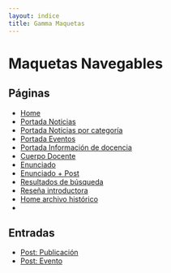 ```yaml
---
layout: indice
title: Gamma Maquetas
---
```

<h1 class='blanco'>Maquetas Navegables</h1>
<h2 class='blanco'>Páginas</h2>
<ul>
  <li><a class='btn btn-md transparente-blanco' href="pags/home">Home <i class="icn icn-visto icn-md burdeo-opuesto"></i></a></li>
  <li><a class='btn btn-md transparente-blanco' href="pags/portada_noticias">Portada Noticias <i class="icn icn-visto icn-md burdeo-opuesto"></i></a></li>
  <li><a class='btn btn-md transparente-blanco' href="pags/categoria_noticias">Portada Noticias por categoría <i class="icn icn-visto icn-md burdeo-opuesto"></i></a></li>
  <li><a class='btn btn-md transparente-blanco' href="pags/portada_eventos">Portada Eventos <i class="icn icn-visto icn-md burdeo-opuesto"></i></a></li>
  <li><a class='btn btn-md transparente-blanco' href="pags/informacion_academica">Portada Información de docencia <i class="icn icn-vineta icn-md rojo-claro"></i></a></li>
  <li><a class='btn btn-md transparente-blanco' href="pags/">Cuerpo Docente <i class="icn icn-equis icn-md rojo-claro"></i></a></li>
  <li><a class='btn btn-md transparente-blanco' href="pags/enunciado">Enunciado<i class="icn icn-visto burdeo-opuesto icn-md"></i></a></li>
  <li><a class='btn btn-md transparente-blanco' href="pags/enunciado-post">Enunciado + Post<i class="icn icn-vineta icn-md blanco"></i></a></li>
  <li><a class='btn btn-md transparente-blanco' href="pags/">Resultados de búsqueda <i class="icn icn-equis icn-md rojo-claro"></i></a></li>
  <li><a class='btn btn-md transparente-blanco' href="pags/">Reseña introductora <i class="icn icn-equis icn-md rojo-claro"></i></a></li>
  <li><a class='btn btn-md transparente-blanco ' href="pags/home-archivo">Home archivo histórico <i class="icn icn-vineta icn-md"></i></a><li>
</ul>
<h2 class='blanco'>Entradas</h2>
<ul>
  <li><a class='btn btn-md transparente-blanco' href="pags/publicacion">Post: Publicación <i class="icn icn-visto icn-md burdeo-opuesto"></i></a></li>
  <li><a class='btn btn-md transparente-blanco' href="pags/evento">Post: Evento <i class="icn icn-visto icn-md burdeo-opuesto"></i></a></li>
</ul>